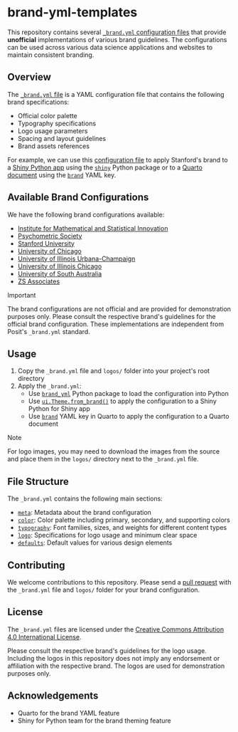 # brand-yml-templates

This repository contains several [`_brand.yml` configuration files][byml] that provide **unofficial** implementations of various brand guidelines. The configurations can be used across various data science applications and websites to maintain consistent branding.

## Overview

The [`_brand.yml` file][byml] is a YAML configuration file that contains the following brand specifications:

- Official color palette
- Typography specifications
- Logo usage parameters
- Spacing and layout guidelines
- Brand assets references

For example, we can use this [configuration file](stanford-university/_brand.yml) to apply Stanford's brand to a [Shiny Python app](https://github.com/stanford-brand-yml/py-shiny-branded-demo) using the [`shiny`][s4py] Python package or to a [Quarto document](https://github.com/stanford-brand-yml/quarto-branded-website) using the [`brand`][qbyml] YAML key.

## Available Brand Configurations

We have the following brand configurations available:

- [Institute for Mathematical and Statistical Innovation](institute-for-mathematical-and-statistical-innovation/)
- [Psychometric Society](psychometric-society/)
- [Stanford University](stanford-university/)
- [University of Chicago](university-of-chicago/)
- [University of Illinois Urbana-Champaign](university-of-illinois-urbana-champaign/)
- [University of Illinois Chicago](university-of-illinois-chicago/)
- [University of South Australia](university-of-south-australia/)
- [ZS Associates](zs-associates/)

> [!IMPORTANT]
>
> The brand configurations are not official and are provided for demonstration purposes only. Please consult the respective brand's guidelines for the official brand configuration. These implementations are independent from Posit's `_brand.yml` standard.

## Usage

1. Copy the `_brand.yml` file and `logos/` folder into your project's root directory
2. Apply the `_brand.yml`:
   - Use [`brand_yml`](https://posit-dev.github.io/brand-yml/pkg/py/) Python package to load the configuration into Python
   - Use [`ui.Theme.from_brand()`](https://shiny.posit.co/py/api/core/ui.Theme.html#shiny.ui.Theme.from_brand) to apply the configuration to a Shiny Python for Shiny app
   - Use [`brand`][qbyml] YAML key in Quarto to apply the configuration to a Quarto document

> [!NOTE]
> 
> For logo images, you may need to download the images from the source and place them in the `logos/` directory next to the `_brand.yml` file.

## File Structure

The `_brand.yml` contains the following main sections:

- [`meta`](https://posit-dev.github.io/brand-yml/brand/meta.html): Metadata about the brand configuration
- [`color`](https://posit-dev.github.io/brand-yml/brand/color.html): Color palette including primary, secondary, and supporting colors
- [`typography`](https://posit-dev.github.io/brand-yml/brand/typography.html): Font families, sizes, and weights for different content types
- [`logo`](https://posit-dev.github.io/brand-yml/brand/logo.html): Specifications for logo usage and minimum clear space
- [`defaults`](https://posit-dev.github.io/brand-yml/brand/defaults.html): Default values for various design elements

## Contributing

We welcome contributions to this repository. Please send a [pull request][repopr] with the `_brand.yml` file and `logos/` folder for your brand configuration. 

## License

The `_brand.yml` files are licensed under the [Creative Commons Attribution 4.0 International License](https://creativecommons.org/licenses/by/4.0/).

Please consult the respective brand's guidelines for the logo usage. Including the logos in this repository does not imply any endorsement or affiliation with the respective brand. The logos are used for demonstration purposes only.

## Acknowledgements

- Quarto for the brand YAML feature
- Shiny for Python team for the brand theming feature


[s4py]: https://shiny.posit.co/py/
[byml]: https://posit-dev.github.io/brand-yml/
[qbyml]: https://quarto.org/docs/authoring/brand.html
[shinylive]: https://shiny.posit.co/py/docs/shinylive.html
[repopr]: https://github.com/coatless/brand-yml-templates/pulls/